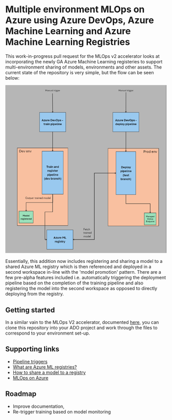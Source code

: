 # Multiple environment MLOps on Azure using Azure DevOps, Azure Machine Learning and Azure Machine Learning Registries

This work-in-progress pull request for the MLOps v2 accelerator looks at incorporating the newly GA Azure Machine Learning registeries to support multi-environment sharing of models, environments and other assets. The current state of the repository is very simple, but the flow can be seen below:

![High-level flow](./imgs/multi_env_mlops.png "High-level flow")

Essentially, this addition now includes registering and sharing a model to a shared Azure ML registry which is then referenced and deployed in a second workspace in-line with the 'model promotion' pattern. There are a few pre-alpha features included i.e. automatically triggering the deployment pipeline based on the completion of the training pipeline and also registering the model into the second workspace as opposed to directly deploying from the registry.

## Getting started

In a similar vain to the MLOps V2 accelerator, documented [here](https://learn.microsoft.com/en-us/azure/machine-learning/how-to-setup-mlops-azureml?view=azureml-api-2&tabs=azure-shell), you can clone this repository into your ADO project and work through the files to correspond to your environment set-up.

## Supporting links

* [Pipeline triggers](https://learn.microsoft.com/en-us/azure/devops/pipelines/process/pipeline-triggers?view=azure-devops#configure-pipeline-resource-triggers)
* [What are Azure ML registries?](https://learn.microsoft.com/en-us/azure/machine-learning/concept-machine-learning-registries-mlops?view=azureml-api-2)
* [How to share a model to a registry](https://learn.microsoft.com/en-us/azure/machine-learning/how-to-share-models-pipelines-across-workspaces-with-registries?view=azureml-api-2&tabs=python#create-a-model-in-registry)
* [MLOps on Azure](https://learn.microsoft.com/en-us/azure/machine-learning/concept-model-management-and-deployment?view=azureml-api-2)

## Roadmap
* Improve documentation,
* Re-trigger training based on model monitoring